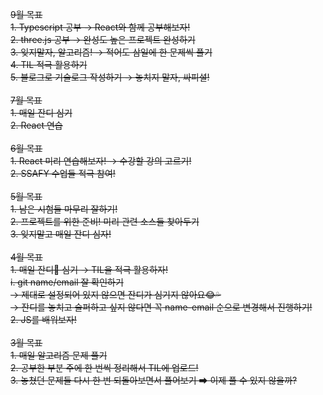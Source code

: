 ~~9월 목표~~<br>
~~1. Typescript 공부 → React와 함께 공부해보자!~~<br>
~~2. three.js 공부 → 완성도 높은 프로젝트 완성하기~~<br>
~~3. 잊지말자, 알고리즘! → 적어도 삼일에 한 문제씩 풀기~~<br>
~~4. TIL 적극 활용하기~~<br>
~~5. 블로그로 기술로그 작성하기 → 놓치지 말자, 싸피셜!~~<br>
<br>
~~7월 목표~~<br>
~~1. 매일 잔디 심기~~<br>
~~2. React 연습~~<br>
<br>
~~6월 목표~~<br>
~~1. React 미리 연습해보자! → 수강할 강의 고르기!~~<br>
~~2. SSAFY 수업들 적극 참여!~~<br>
<br>
~~5월 목표~~<br>
~~1. 남은 시험들 마무리 잘하기!~~<br>
~~2. 프로젝트를 위한 준비! 미리 관련 소스들 찾아두기~~<br>
~~3. 잊지말고 매일 잔디 심자!~~<br>
<br>
~~4월 목표~~<br>
~~1. 매일 잔디💚 심기 → TIL을 적극 활용하자!~~<br>
~~i. git name/email 잘 확인하기~~<br>
~~→ 제대로 설정되어 있지 않으면 잔디가 심기지 않아요😂💦~~<br>
~~→ 잔디를 놓치고 슬퍼하고 싶지 않다면 꼭 name-email 순으로 변경해서 진행하기!~~<br>
~~2. JS를 배워보자!~~<br>
<br>
~~3월 목표~~<br>
~~1. 매일 알고리즘 문제 풀기~~<br>
~~2. 공부한 부분 주에 한 번씩 정리해서 TIL에 업로드!~~<br>
~~3. 놓쳤던 문제들 다시 한 번 되돌아보면서 풀어보기 ➡ 이제 풀 수 있지 않을까?~~<br>
